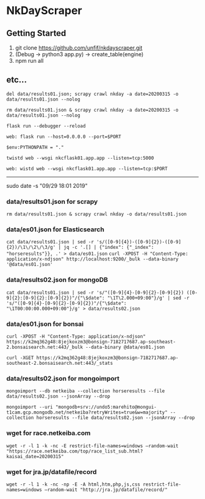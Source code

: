 # NkDayScraper
## Getting Started
1. git clone https://github.com/unfif/nkdayscraper.git
1. (Debug -> python3 app.py) -> create_table(engine)
1. npm run all

## etc...

`del data/results01.json; scrapy crawl nkday -a date=20200315 -o data/results01.json --nolog`

`rm data/results01.json & scrapy crawl nkday -a date=20200315 -o data/results01.json --nolog`

`flask run --debugger --reload`

`web: flask run --host=0.0.0.0 --port=$PORT`

`$env:PYTHONPATH = "."`

`twistd web --wsgi nkcflask01.app.app --listen=tcp:5000`

`web: wistd web --wsgi nkcflask01.app.app --listen=tcp:$PORT`

________________________________________________________________________________
sudo date -s "09/29 18:01 2019"

### data/results01.json for scrapy
```rm data/results01.json & scrapy crawl nkday -o data/results01.json```

### data/es01.json for Elasticsearch
```cat data/results01.json | sed -r 's/([0-9]{4})-([0-9]{2})-([0-9]{2})/\1\/\2\/\3/g' | jq -c '.[] | {"index": {"_index": "horseresults"}}, .' > data/es01.json```
```curl -XPOST -H "Content-Type: application/x-ndjson" http://localhost:9200/_bulk --data-binary '@data/es01.json'```

### data/results02.json for mongoDB
```cat data/results01.json | sed -r 's/"([0-9]{4}-[0-9]{2}-[0-9]{2}) ([0-9]{2}:[0-9]{2}:[0-9]{2})"/{"\$date": "\1T\2.000+09:00"}/g' | sed -r 's/"([0-9]{4}-[0-9]{2}-[0-9]{2})"/{"\$date": "\1T00:00:00.000+09:00"}/g' > data/results02.json```

### data/es01.json for bonsai
```curl -XPOST -H "Content-Type: application/x-ndjson" https://k2mq362g48:8jejkoxzm3@bonsign-7182717687.ap-southeast-2.bonsaisearch.net:443/_bulk --data-binary @data/es01.json```

```curl -XGET https://k2mq362g48:8jejkoxzm3@bonsign-7182717687.ap-southeast-2.bonsaisearch.net:443/_stats```

### data/results02.json for mongoimport
```mongoimport --db netkeiba --collection horseresults --file data/results02.json --jsonArray --drop```

```mongoimport --uri "mongodb+srv://undo5:marehito@mongui-t1cam.gcp.mongodb.net/netkeiba?retryWrites=true&w=majority" --collection horseresults --file data/results02.json --jsonArray --drop```

### wget for race.netkeiba.com
```wget -r -l 1 -k -nc -E restrict-file-names=windows –random-wait "https://race.netkeiba.com/top/race_list_sub.html?kaisai_date=20200315"```

### wget for jra.jp/datafile/record
```wget -r -l 1 -k -nc -np -E -A html,htm,php,js,css restrict-file-names=windows –random-wait "http://jra.jp/datafile/record/"```
